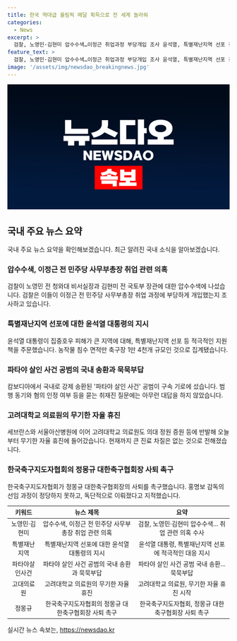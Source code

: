 ```yaml
---
title: 한국 역대급 올림픽 메달 획득으로 전 세계 놀라워
categories:
  - News
excerpt: >
  검찰, 노영민·김현미 압수수색…이정근 취업과정 부당개입 조사 윤석열, 특별재난지역 선포 검토 요청 파타야 살인 공범 국내 송환 후 묵묵부답 고려의대 의료원 무기한 자율휴진 한국축구지도자협회, 정몽규 대표 사퇴 촉구 클릭하고 싶게 만드는 기사 제목을 만들어냈어! 이제 이 내용을 기사로 발전시켜보자.
feature_text: >
  검찰, 노영민·김현미 압수수색…이정근 취업과정 부당개입 조사 윤석열, 특별재난지역 선포 검토 요청 파타야 살인 공범 국내 송환 후 묵묵부답 고려의대 의료원 무기한 자율휴진 한국축구지도자협회, 정몽규 대표 사퇴 촉구 클릭하고 싶게 만드는 기사 제목을 만들어냈어! 이제 이 내용을 기사로 발전시켜보자.
image: '/assets/img/newsdao_breakingnews.jpg'
---
```


<p><img src="/assets/img/newsdao_breakingnews.jpg" alt="bookingtag 속보" /></p>

<h2 data-ke-size="size26">국내 주요 뉴스 요약</h2>

<p data-ke-size="size16">국내 주요 뉴스 요약을 확인해보겠습니다. 최근 알려진 국내 소식을 알아보겠습니다.</p>

<h3>압수수색, 이정근 전 민주당 사무부총장 취업 관련 의혹</h3>

<p data-ke-size="size16">검찰이 노영민 전 청와대 비서실장과 김현미 전 국토부 장관에 대한 압수수색에 나섰습니다. 검찰은 이들이 이정근 전 민주당 사무부총장 취업 과정에 부당하게 개입했는지 조사하고 있습니다.</p>

<h3>특별재난지역 선포에 대한 윤석열 대통령의 지시</h3>

<p data-ke-size="size16">윤석열 대통령이 집중호우 피해가 큰 지역에 대해, 특별재난지역 선포 등 적극적인 지원책을 주문했습니다. 농작물 침수 면적만 축구장 1만 4천개 규모인 것으로 집계됐습니다.</p>

<h3>파타야 살인 사건 공범의 국내 송환과 묵묵부답</h3>

<p data-ke-size="size16">캄보디아에서 국내로 강제 송환된 '파타야 살인 사건' 공범이 구속 기로에 섰습니다. 범행 동기와 혐의 인정 여부 등을 묻는 취재진 질문에는 아무런 대답을 하지 않았습니다.</p>

<h3>고려대학교 의료원의 무기한 자율 휴진</h3>

<p data-ke-size="size16">세브란스와 서울아산병원에 이어 고려대학교 의료원도 의대 정원 증원 등에 반발해 오늘부터 무기한 자율 휴진에 들어갔습니다. 현재까지 큰 진료 차질은 없는 것으로 전해졌습니다.</p>

<h3>한국축구지도자협회의 정몽규 대한축구협회장 사퇴 촉구</h3>

<p data-ke-size="size16">한국축구지도자협회가 정몽규 대한축구협회장의 사퇴를 촉구했습니다. 홍명보 감독의 선임 과정이 정당하지 못하고, 독단적으로 이뤄졌다고 지적했습니다.</p>

<p data-ke-size="size16"></p>

<table>
<thead>
<tr>
<th style="text-align: center;"><b>키워드</b></th>
<th style="text-align: center;"><b>뉴스 제목</b></th>
<th style="text-align: center;"><b>요약</b></th>
</tr>
</thead>
<tbody>
<tr>
<td style="text-align: center;">노영민·김현미</td>
<td style="text-align: center;">압수수색, 이정근 전 민주당 사무부총장 취업 관련 의혹</td>
<td style="text-align: center;">검찰, 노영민·김현미 압수수색... 취업 관련 의혹 수사</td>
</tr>
<tr>
<td style="text-align: center;">특별재난지역</td>
<td style="text-align: center;">특별재난지역 선포에 대한 윤석열 대통령의 지시</td>
<td style="text-align: center;">윤석열 대통령, 특별재난지역 선포에 적극적인 대응 지시</td>
</tr>
<tr>
<td style="text-align: center;">파타야살인사건</td>
<td style="text-align: center;">파타야 살인 사건 공범의 국내 송환과 묵묵부답</td>
<td style="text-align: center;">파타야 살인 사건 공범 국내 송환...묵묵부답</td>
</tr>
<tr>
<td style="text-align: center;">고대의료원</td>
<td style="text-align: center;">고려대학교 의료원의 무기한 자율 휴진</td>
<td style="text-align: center;">고려대학교 의료원, 무기한 자율 휴진 시작</td>
</tr>
<tr>
<td style="text-align: center;">정몽규</td>
<td style="text-align: center;">한국축구지도자협회의 정몽규 대한축구협회장 사퇴 촉구</td>
<td style="text-align: center;">한국축구지도자협회, 정몽규 대한축구협회장 사퇴 촉구</td>
</tr>
</tbody>
</table>

<p data-ke-size="size16"></p>
실시간 뉴스 속보는, <a href="https://newsdao.kr" rel="dofollow">https://newsdao.kr</a>


